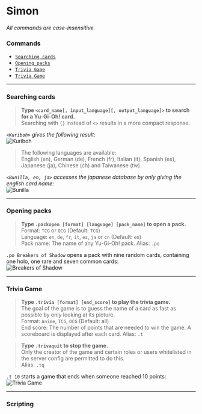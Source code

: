 # **Simon**
*All commands are case-insensitive.*

### Commands
* [```Searching cards```](#searching-cards)
* [```Opening packs```](#opening-packs)
* [```Trivia Game```](#trivia-game)
* [```Trivia Game```](#scripting)

---

### **Searching cards**

>**Type `<card_name[, input_language][, output_language]>` to search for a Yu-Gi-Oh! card.**  
Searching with `{}` instead of `<>` results in a more compact response.

*`<Kuriboh>` gives the following result:*  
![Kuriboh](http://image.prntscr.com/image/72822c5ccc7c452e939ca83d5627f431.png)

>The following languages are available:  
English (en), German (de), French (fr), Italian (it), Spanish (es), Japanese (ja), Chinese (ch) and Taiwanese (tw).  

*`<Bunilla, en, ja>` accesses the japanese database by only giving the english card name:*  
![Bunilla](http://image.prntscr.com/image/43b3519b8db24684a14c25092d74bf4d.png)

---

### **Opening packs**

>**Type `.packopen [format] [language] [pack_name]` to open a pack.**  
Format: `TCG` or `OCG` (Default: `TCG`)  
Language: `en`, `de`, `fr`, `it`, `es`, `ja` or `cn` (Default: `en`)  
Pack name: The name of any Yu-Gi-Oh! pack.
Alias: `.po`  

`.po Breakers of Shadow` opens a pack with nine random cards, containing one holo, one rare and seven common cards:  
![Breakers of Shadow](http://image.prntscr.com/image/8d66b367c27d46b29e184cfcac39077b.png)

---

### **Trivia Game**

>**Type `.trivia [format] [end_score]` to play the trivia game.**  
The goal of the game is to guess the name of a card as fast as possible by only looking at its picture.  
Format: `Anime`, `TCG`, `OCG` (Default: all)  
End score: The number of points that are needed to win the game. A scoreboard is displayed after each card.
Alias: `.t`  

>**Type `.trivaquit` to stop the game.**  
Only the creator of the game and certain roles or users whitelisted in the server config are permitted to do this.  
Alias. `.tq`  

`.t 10` starts a game that ends when someone reached 10 points:  
![Trivia Game](http://image.prntscr.com/image/cb10fe5dd1a04dfcbd2ff0ef08892d46.png)

---

### Scripting















